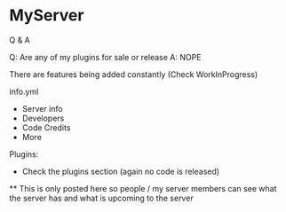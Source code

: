 # MyServer

Q & A

Q: Are any of my plugins for sale or release
A: NOPE

There are features being added constantly (Check WorkInProgress)

info.yml
- Server info
- Developers
- Code Credits
- More

Plugins: 
- Check the plugins section (again no code is released) 

** This is only posted here so people / my server members can see what the server has and what is upcoming to the server
